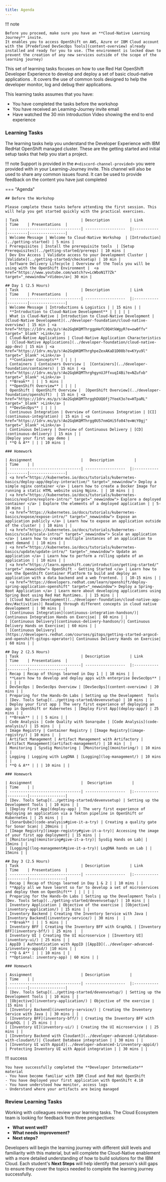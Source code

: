 ```yaml
---
title: Agenda
---
```

<!--- cSpell:ignore ICPA openshiftconsole Theia userid toolset crwexposeservice gradlew bluemix ocinstall Mico crwopenlink crwopenapp swaggerui gitpat gituser  buildconfig yourproject wireframe devenvsetup viewapp crwopenlink  atemplatized rtifactoryurlsetup Kata Koda configmap Katacoda checksetup cndp katacoda checksetup Linespace igccli regcred REPLACEME Tavis pipelinerun openshiftcluster invokecloudshell cloudnative sampleapp bwoolf hotspots multicloud pipelinerun Sricharan taskrun Vadapalli Rossel REPLACEME cloudnativesampleapp artifactoryuntar untar Hotspot devtoolsservices Piyum Zonooz Farr Kamal Arora Laszewski  Roadmap roadmap Istio Packt buildpacks automatable ksonnet jsonnet targetport podsiks SIGTERM SIGKILL minikube apiserver multitenant kubelet multizone Burstable checksetup handson  stockbffnode codepatterns devenvsetup newwindow preconfigured cloudantcredentials apikey Indexyaml classname  errorcondition tektonpipeline gradlew gitsecret viewapp cloudantgitpodscreen crwopenlink cdply crwopenapp -->

!!! note

    Before you proceed, make sure you have an **Cloud-Native Learning Journey** invite.
    It enables you to access OpenShift on AWS, Azure or IBM Cloud account with the [Predefined DevSecOps Tools](content-overview) already installed and ready for you to use. (The environment is locked down to prevent the creation of any new services outside of the scope of the learning journey)

This set of learning tasks focuses on how to use Red Hat OpenShift Developer
 Experience to develop and deploy a set of basic cloud-native applications
 . It covers the use of common tools designed to help the developer
  monitor, log and debug their applications.

This learning tasks assumes that you have:
 - You have completed the tasks before the workshop
 - You have received an Learning-Journey invite email
 - Have watched the 30 min Introduction Video showing the end to end experience

### Learning Tasks

The learning tasks help you understand the Developer Experience with IBM RedHat OpenShift managed cluster. These are the getting started and initial setup tasks that help you start a project.

!!! note 
    Support is provided in the `#<discord-channel-provided>` you were provided
    with in your Learning-Journey invite. This channel will also be used to share any common issues found. It can be used to provide feedback on the content you have just completed

=== "Agenda"

    ## Before the Workshop

    Please complete these tasks before attending the first session. This will help you get started quickly with the practical exercises.

    | Task                            | Description         | Link        | Time    | Presentations  |
    | --------------------------------| ------------------  |:----------- |---------|----------------|
    | Welcome Message | Welcome to Cloud-Native Workshop  | [Introduction](../getting-started) | 5 mins |
    | Prerequisites | Install the prerequisite tools  | [Setup Prerequisites](../getting-started/prereqs) | 10 mins |
    | Dev Env Access | Validate access to your Development Cluster |  [Validate](../getting-started/checksetup) | 10 min |
    | Software Delivery Lifecycle | Overview of the Tools you will be using with the OpenShift Environment |  <a href="https://www.youtube.com/watch?v=LcWboN1T7Zk" target="_newwindow">Video</a>| 30 min |

    ## Day 1 (2.5 Hours)
    | Task                            | Description         | Link        | Time    | Presentations  |
    | --------------------------------| ------------------  |:----------- |---------|----------------|
    | Welcome Message | Introductions & Logistics | | 15 mins | |
    | **Introduction to Cloud-Native Development** | | | | |
    | What is Cloud-Native | Introduction to Cloud-Native Development |  [Cloud-Native Development](../developer-foundation/cloud-native-overview) | 15 min | <a href="https://1drv.ms/p/s!Ao2GqbKQMThrggpHefC0Q4tkWgyR?e=ow0ffv" target="_blank" >Link</a> |
    | Cloud-Native Applications | Cloud-Native Application Characteristics |  [Cloud-Native Applications](../developer-foundation/cloud-native-app-dev) | 15 min | <a href="https://1drv.ms/p/s!Ao2GqbKQMThrghpeZexAKaD1D08b?e=KYyu9l" target="_blank" >Link</a> |
    | **Container Concepts** | | | |
    | Containers | Containers Overview |  [Containers](../developer-foundation/containers) | 15 min | <a href="https://1drv.ms/p/s!Ao2GqbKQMThrghgynUJFfxuqI4Bi?e=NZufxb" target="_blank" >Link</a> |
    | **Break** | | | 5 mins |
    | **OpenShift Overview** | | | |
    | OpenShift | OpenShift Overview |  [OpenShift Overview](../developer-foundation/openshift)  | 15 min | <a href="https://1drv.ms/p/s!Ao2GqbKQMThrgghDUQOfj7YeeX3o?e=HTpaRL" target="_blank" >Link</a> |
    | **DevSecOps** | | | |
    | Continuous Integration | Overview of Continuous Integration | [CI](continuous-integration) | 15 min | <a href="https://1drv.ms/p/s!Ao2GqbKQMThrgg0U57nmGHi5fo04?e=WcY0gj" target="_blank" >Link</a> |
    | Continuous Delivery | Overview of Continuous Delivery | [CD](continuous-delivery) | 15 min | |
    |Deploy your first app demo |
    | **Q & A** | | | 10 mins |

    ### Homework

    | Assignment                      |   Description         |             | Time    | |
    | --------------------------------| ------------------  |:----------- |---------|----------------|
    | <a href="https://kubernetes.io/docs/tutorials/kubernetes-basics/deploy-app/deploy-interactive/" target="_newwindow"> Deploy a simple nginx container </a> | Learn how to create a Docker Image for running a static HTML website using Nginx. | | 10 mins | |
    | <a href="https://kubernetes.io/docs/tutorials/kubernetes-basics/explore/explore-intro/" target="_newwindow"> Explore a deployed container </a> | Explore the elements of a deployed application | | 5-10 mins | |
    | <a href="https://kubernetes.io/docs/tutorials/kubernetes-basics/expose/expose-intro/" target="_newwindow"> Expose an application publicly </a> | Learn how to expose an application outside of the cluster | | 10 mins | |
    | <a href="https://kubernetes.io/docs/tutorials/kubernetes-basics/scale/scale-intro/" target="_newwindow"> Scale an application </a> | Learn how to create multiple instances of an application to meet demand | | 10 mins | |
    | <a href="https://kubernetes.io/docs/tutorials/kubernetes-basics/update/update-intro/" target="_newwindow"> Update an application </a> | Learn how to perform a rolling update of an application | | 10 mins | |
    | <a href="https://learn.openshift.com/introduction/getting-started/" target="_newwindow"> OpenShift - Getting Started </a> | Learn how to use the OpenShift Container Platform to build and deploy an application with a data backend and a web frontend. | | 10-15 mins | |
    | <a href="https://developers.redhat.com/learn/openshift/deploy-spring-application-openshift" target="_newwindow"> Deploy a Spring-Boot Application </a> | Learn more about developing applications using Spring Boot using Red Hat Runtimes. | | 15 mins | |
    | [Cloud Native Development](../developer-foundation/cloud-native-app-dev/#activities)| Reading through different concepts in cloud native development | | 90 mins | |
    | [Continuous Integration](continuous-integration-handson/)| Continuous Integration Hands on Exercise| | 60 mins | |
    | [Continuous Delivery](continuous-delivery-handson/)| Continuous Delivery Hands on Exercise| | 60 mins | |
    | [Continuous Delivery](https://developers.redhat.com/courses/gitops/getting-started-argocd-and-openshift-gitops-operator)| Continuous Delivery Hands on Exercise| | 60 mins | |

    ## Day 2 (2.5 Hours)
    | Task                            | Description         | Link        | Time    | Presentations  |
    | --------------------------------| ------------------  |:----------- |---------|----------------|
    | Recap | Recap of things learned in Day 1 | | 10 mins | |
    | **Learn how to develop and deploy apps with enterprise DevSecOps** | | | | |
    | DevSecOps | DevSecOps Overview | [DevSecOps](content-overview) | 20 mins | |
    | Preparing for the Hands-On Labs | Setting up the Development  Tools | [Dev. Tools Setup](../getting-started/devenvsetup) | 10 mins | |
    | Deploy your first app | The very first experience of deploying an app in OpenShift or Kubernetes | [Deploy First App](deploy-app/) | 25 mins | |
    | **Break** | | | 5 mins | |
    | Code Analysis | Code Quality with Sonarqube | [Code Analysis](code-analysis/) | 15 mins |  |
    | Image Registry | Container Registry | [Image Registry](image-registry/) | 10 mins |  |
    | Artifact Management | Artifact Management with Artifactory | [Artifact Management](artifact-management/) | 10 min |  |
    | Monitoring | Sysdig Monitoring | [Monitoring](monitoring/) | 10 mins | |
    | Logging | Logging with LogDNA | [Logging](log-management/) | 10 mins | |
    | **Q & A** | | | 10 mins | |

    ### Homework

    | Assignment                      |  Description         |             | Time    | |
    | --------------------------------| ------------------  |:----------- |---------|----------------|
    | [Dev. Tools Setup](../getting-started/devenvsetup) | Setting up the Development Tools | | 10 mins | |
    | [Deploy First App](deploy-app) | The very first experience of deploying an application via a Tekton pipeline in OpenShift or Kubernetes | | 25 mins | |
    | [SonarQube](code-analysis#give-it-a-try) | Creating a quality gate for Sonar Scan| | 20mins | |
    | [Image Registry](image-registry#give-it-a-try)| Accessing the image of your first app deployment| | 15 mins | |
    | [Monitoring](monitoring#give-it-a-try)| Sysdig Hands on Lab| | 15mins | |
    | [Logging](log-management#give-it-a-try)| LogDNA hands on Lab | | 15mins | |

    ## Day 3 (2.5 Hours)
    | Task                            | Description         | Link        | Time    | Presentations  |
    | --------------------------------| ------------------  |:----------- |---------|----------------|
    | Recap | Recap of things learned in Day 1 & 2 | | 10 mins | |
    | **Apply all we have learnt so far to develop a set of microservices and deploy them on OpenShift** | | | | |
    | Preparing for the Hands-On Labs | Setting up the Development Tools | [Dev. Tools Setup](../getting-started/devenvsetup/) | 10 mins | |
    | Inventory Application | Objective of the exercise | [Objective](inventory-application/) | 15 mins | |
    | Inventory Backend | Creating the Inventory Service with Java | [Inventory Backend](inventory-service/) | 30 mins |  |
    | **Break** | | | 5 mins | |
    | Inventory BFF | Creating the Inventory BFF with GraphQL | [Inventory BFF](inventory-bff/) | 25 mins |  |
    | Inventory UI | Creating the UI microservice | [Inventory UI](inventory-ui/) | 25 mins | |
    | AppID | Authentication with AppID |[AppID](../developer-advanced-1/inventory-appid/) |10 mins | |
    | **Q & A** | | | 10 mins | |
    | **Optional: inventory-app) | 60 mins | |

    ### Homework

    | Assignment                      | Description         |             | Time    | |
    | --------------------------------| ------------------  |:----------- |---------|----------------|
    | [Dev. Tools Setup](../getting-started/devenvsetup/) | Setting up the Development Tools | | 10 mins | |
    | [Objective](inventory-application/) | Objective of the exercise | |15 mins | |
    | [Inventory Backend](inventory-service/) | Creating the Inventory Service with Java | | 30 mins | |
    | [Inventory BFF](inventory-bff/) | Creating the Inventory BFF with GraphQL | | 25 mins | |
    | [Inventory UI](inventory-ui/) | Creating the UI microservice | | 25 mins | |
    | [Inventory Backend with Cloudant](../developer-advanced-1/database-with-cloudant/)| Cloudant Database integration | | 30 mins | |
    | [Inventory UI with Appid](../developer-advanced-1/inventory-appid/) | Protecting Inventory UI with Appid integration | | 30 mins | |


!!! success

    You have successfully completed the **Developer Intermediate** material
    - You have become familiar with IBM Cloud and Red Hat OpenShift
    - You have deployed your first application with OpenShift 4.10
    - You have understood how monitor, access logs
    - Understand where your artifacts are being managed

### Review Learning Tasks

Working with colleagues review your learning tasks. The Cloud Ecosystem team is looking for feedback from three perspectives:

- **What went well?**
- **What needs improvement?**
- **Next steps?**

Developers will begin the learning journey with different skill levels and familiarity with this material, but will complete the Cloud-Native enablement with a more detailed understanding of how to build solutions for the IBM Cloud. Each student's **Next Steps** will help identify that person's skill gaps to ensure they cover the topics needed to complete the learning journey successfully.



